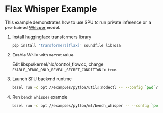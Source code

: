 # Flax Whisper Example

This example demonstrates how to use SPU to run private inference on a pre-trained
[Whisper](https://huggingface.co/docs/transformers/model_doc/whisper#transformers.benchWhisperForConditionalGeneration) model.

1. Install huggingface transformers library

    ```sh
    pip install 'transformers[flax]' soundfile librosa
    ```

2. Enable While with secret value

    Edit libspu/kernel/hlo/control_flow.cc, change `ENABLE_DEBUG_ONLY_REVEAL_SECRET_CONDITION` to `true`.

3. Launch SPU backend runtime

    ```sh
    bazel run -c opt //examples/python/utils:nodectl -- --config `pwd`/examples/python/ml/bench_whisper/3pc.json up
    ```

4. Run `bench_whisper` example

    ```sh
    bazel run -c opt //examples/python/ml/bench_whisper -- --config `pwd`/examples/python/ml/bench_whisper/3pc.json
    ```
